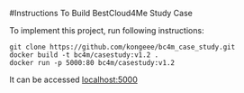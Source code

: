 #Instructions To Build BestCloud4Me Study Case

To implement this project, run following instructions:

```
git clone https://github.com/kongeee/bc4m_case_study.git
docker build -t bc4m/casestudy:v1.2 .
docker run -p 5000:80 bc4m/casestudy:v1.2
```

It can be accessed [localhost:5000](http://localhost:5000)
